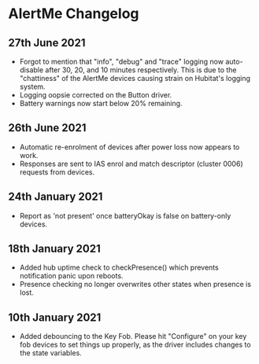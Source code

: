 # AlertMe Changelog

## 27th June 2021

- Forgot to mention that "info", "debug" and "trace" logging now auto-disable after 30, 20, and 10 minutes respectively. This is due to the "chattiness" of the AlertMe devices causing strain on Hubitat's logging system.
- Logging oopsie corrected on the Button driver.
- Battery warnings now start below 20% remaining.

## 26th June 2021

- Automatic re-enrolment of devices after power loss now appears to work.
- Responses are sent to IAS enrol and match descriptor (cluster 0006) requests from devices. 

## 24th January 2021

- Report as 'not present' once batteryOkay is false on battery-only devices.

## 18th January 2021

- Added hub uptime check to checkPresence() which prevents notification panic upon reboots.
- Presence checking no longer overwrites other states when presence is lost.

## 10th January 2021

- Added debouncing to the Key Fob. Please hit "Configure" on your key fob devices to set things up properly, as the driver includes changes to the state variables.